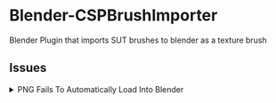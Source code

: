 # Blender-CSPBrushImporter
Blender Plugin that imports SUT brushes to blender as a texture brush


## Issues


<details>
<summary>PNG Fails To Automatically Load Into Blender</summary>
<p align="center">

#### Currently Blender does not like the way the PNG is saved by the addon and will give an error in the texture panel.

![image](https://user-images.githubusercontent.com/56279192/213882352-7e8f5c63-6472-4159-9c40-fa3430dcc373.png)

#### This is currently fixed by saving a copy over the original image then reloading the image from the texture panel
#### Make sure to save over ther original with the same name

![image](https://user-images.githubusercontent.com/56279192/213882557-a1c19153-b5c8-4e0f-a564-ba0cb9ca5064.png)

#### Back in Blender hitting the refresh Icon will reload the image and should remove the error

![image](https://user-images.githubusercontent.com/56279192/213882801-21cedf41-3abe-47ad-9a05-19f58478b040.png)


</p>
</details>



